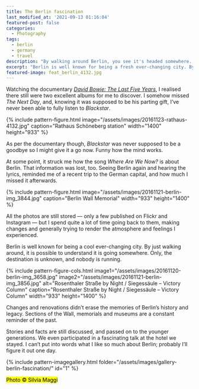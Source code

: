 ```yaml
---
title: The Berlin fascination
last_modified_at: '2021-09-13 01:16:04'
featured-post: false
categories:
  - Photography
tags:
  - berlin
  - germany
  - travel
description: "By walking around Berlin, you see it's headed somewhere. Only, the destination is unknown and nobody is running."
excerpt: "Berlin is well known for being a fresh ever-changing city. By walking around, you see it's headed somewhere. Only, the destination is unknown and nobody is running."
featured-image: feat_berlin_4132.jpg
---
```

<p class="lead">Watching the documentary <a href="http://www.bbc.co.uk/iplayer/episode/b088ktm6/david-bowie-the-last-five-years" target="_blank" rel="noopener"><em>David Bowie: The Last Five Years</em></a>, I realised there still were two excellent albums for me to discover. I somehow missed <em>The Next Day</em>, and, knowing it was supposed to be his parting gift, I’ve never been able to fully listen to <em>Blackstar</em>.</p>

{% include pattern-figure.html image="/assets/images/20161123-rathaus-4132.jpg" caption="Rathaus Schöneberg station" width="1400" height="933" %}

As per the documentary though, _Blackstar_ was never supposed to be a goodbye so I might give it a go now. Funny how the mind works.

At some point, it struck me how the song _Where Are We Now?_ is about Berlin. That information was lost, too. Seeing Berlin again and hearing the lyrics, reminded me of a recent trip to the German capital, and how much I missed it afterwards.

{% include pattern-figure.html image="/assets/images/20161121-berlin-img_3844.jpg" caption="Berlin Wall Memorial" width="933" height="1400" %}

All the photos are still stored — only a few published on Flickr and Instagram — but I spend quite a lot of time going back to them, making changes and generally trying to render the atmosphere and feelings I experienced.

Berlin is well known for being a cool ever-changing city. By just walking around, it is possible to understand it is going somewhere. Only, the destination is unknown, and nobody is running.

{% include pattern-figure-cols.html image1="/assets/images/20161120-berlin-img_3658.jpg" image2="/assets/images/20161121-berlin-img_3856.jpg" alt="Rosenthaler Straße by Night / Siegessäule – Victory Column" caption="Rosenthaler Straße by Night / Siegessäule – Victory Column" width="933" height="1400" %}

Changes and renovations didn’t erase the memories of Berlin’s history and legacy. Sections of the Wall, memorials and museums are a constant reminder of the past.

Stories and facts are still discussed, and passed on to the younger generations. We even participated in a fascinating talk at the hotel we stayed. I can’t put into words what I like so much about Berlin; probably I’ll figure it out one day.

{% include pattern-imagegallery.html folder="/assets/images/gallery-berlin-fascination/" id="1" %}

<p class="detached"><mark class="smd-highlight small">Photo &copy; Silvia Maggi</mark></p>
